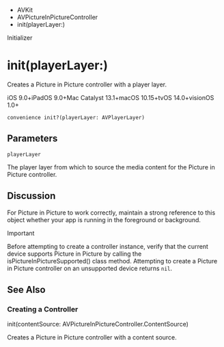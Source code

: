 

- AVKit
- AVPictureInPictureController
-  init(playerLayer:) 

Initializer

# init(playerLayer:)

Creates a Picture in Picture controller with a player layer.

iOS 9.0+iPadOS 9.0+Mac Catalyst 13.1+macOS 10.15+tvOS 14.0+visionOS 1.0+

``` source
convenience init?(playerLayer: AVPlayerLayer)
```

## Parameters 

`playerLayer`  

The player layer from which to source the media content for the Picture in Picture controller.

## Discussion

For Picture in Picture to work correctly, maintain a strong reference to this object whether your app is running in the foreground or background.

Important

Before attempting to create a controller instance, verify that the current device supports Picture in Picture by calling the isPictureInPictureSupported() class method. Attempting to create a Picture in Picture controller on an unsupported device returns `nil`.

## See Also

### Creating a Controller

init(contentSource: AVPictureInPictureController.ContentSource)

Creates a Picture in Picture controller with a content source.

